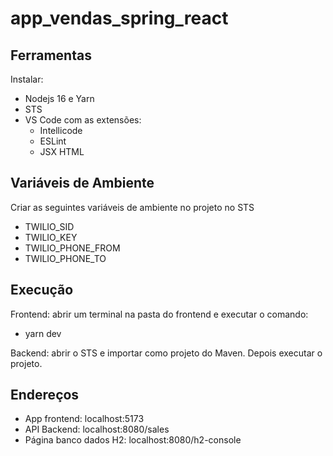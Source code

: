 # app_vendas_spring_react

## Ferramentas
Instalar:
* Nodejs 16 e Yarn
* STS
* VS Code com as extensões:
    * Intellicode
    * ESLint
    * JSX HTML

## Variáveis de Ambiente
Criar as seguintes variáveis de ambiente no projeto no STS
* TWILIO_SID
* TWILIO_KEY
* TWILIO_PHONE_FROM
* TWILIO_PHONE_TO

## Execução
Frontend: abrir um terminal na pasta do frontend e executar o comando:
* yarn dev

Backend: abrir o STS e importar como projeto do Maven. Depois executar o projeto.

## Endereços
* App frontend: localhost:5173
* API Backend: localhost:8080/sales
* Página banco dados H2: localhost:8080/h2-console
